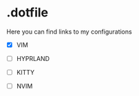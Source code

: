 # **.dotfile**
Here you can find links to my configurations


- [X] VIM
> [](https://github.com/CarloDalCin/vim)
- [ ] HYPRLAND
> []()
- [ ] KITTY
> []()
- [ ] NVIM
> []()

